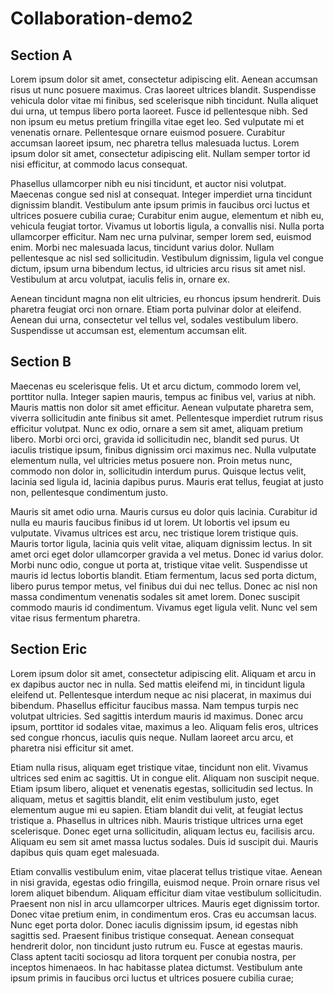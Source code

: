# Collaboration-demo2

## Section A
Lorem ipsum dolor sit amet, consectetur adipiscing elit. Aenean accumsan risus ut nunc posuere maximus. Cras laoreet ultrices blandit. Suspendisse vehicula dolor vitae mi finibus, sed scelerisque nibh tincidunt. Nulla aliquet dui urna, ut tempus libero porta laoreet. Fusce id pellentesque nibh. Sed non ipsum eu metus pretium fringilla vitae eget leo. Sed vulputate mi et venenatis ornare. Pellentesque ornare euismod posuere. Curabitur accumsan laoreet ipsum, nec pharetra tellus malesuada luctus. Lorem ipsum dolor sit amet, consectetur adipiscing elit. Nullam semper tortor id nisi efficitur, at commodo lacus consequat.

Phasellus ullamcorper nibh eu nisi tincidunt, et auctor nisi volutpat. Maecenas congue sed nisl at consequat. Integer imperdiet urna tincidunt dignissim blandit. Vestibulum ante ipsum primis in faucibus orci luctus et ultrices posuere cubilia curae; Curabitur enim augue, elementum et nibh eu, vehicula feugiat tortor. Vivamus ut lobortis ligula, a convallis nisi. Nulla porta ullamcorper efficitur. Nam nec urna pulvinar, semper lorem sed, euismod enim. Morbi nec malesuada lacus, tincidunt varius dolor. Nullam pellentesque ac nisl sed sollicitudin. Vestibulum dignissim, ligula vel congue dictum, ipsum urna bibendum lectus, id ultricies arcu risus sit amet nisl. Vestibulum at arcu volutpat, iaculis felis in, ornare ex.

Aenean tincidunt magna non elit ultricies, eu rhoncus ipsum hendrerit. Duis pharetra feugiat orci non ornare. Etiam porta pulvinar dolor at eleifend. Aenean dui urna, consectetur vel tellus vel, sodales vestibulum libero. Suspendisse ut accumsan est, elementum accumsan elit. 


## Section B
Maecenas eu scelerisque felis. Ut et arcu dictum, commodo lorem vel, porttitor nulla. Integer sapien mauris, tempus ac finibus vel, varius at nibh. Mauris mattis non dolor sit amet efficitur. Aenean vulputate pharetra sem, viverra sollicitudin ante finibus sit amet. Pellentesque imperdiet rutrum risus efficitur volutpat. Nunc ex odio, ornare a sem sit amet, aliquam pretium libero. Morbi orci orci, gravida id sollicitudin nec, blandit sed purus. Ut iaculis tristique ipsum, finibus dignissim orci maximus nec. Nulla vulputate elementum nulla, vel ultricies metus posuere non. Proin metus nunc, commodo non dolor in, sollicitudin interdum purus. Quisque lectus velit, lacinia sed ligula id, lacinia dapibus purus. Mauris erat tellus, feugiat at justo non, pellentesque condimentum justo.

Mauris sit amet odio urna. Mauris cursus eu dolor quis lacinia. Curabitur id nulla eu mauris faucibus finibus id ut lorem. Ut lobortis vel ipsum eu vulputate. Vivamus ultrices est arcu, nec tristique lorem tristique quis. Mauris tortor ligula, lacinia quis velit vitae, aliquam dignissim lectus. In sit amet orci eget dolor ullamcorper gravida a vel metus. Donec id varius dolor. Morbi nunc odio, congue ut porta at, tristique vitae velit. Suspendisse ut mauris id lectus lobortis blandit. Etiam fermentum, lacus sed porta dictum, libero purus tempor metus, vel finibus dui dui nec tellus. Donec ac nisl non massa condimentum venenatis sodales sit amet lorem. Donec suscipit commodo mauris id condimentum. Vivamus eget ligula velit. Nunc vel sem vitae risus fermentum pharetra.

## Section Eric
Lorem ipsum dolor sit amet, consectetur adipiscing elit. Aliquam et arcu in ex dapibus auctor nec in nulla. Sed mattis eleifend mi, in tincidunt ligula eleifend ut. Pellentesque interdum neque ac nisi placerat, in maximus dui bibendum. Phasellus efficitur faucibus massa. Nam tempus turpis nec volutpat ultricies. Sed sagittis interdum mauris id maximus. Donec arcu ipsum, porttitor id sodales vitae, maximus a leo. Aliquam felis eros, ultrices sed congue rhoncus, iaculis quis neque. Nullam laoreet arcu arcu, et pharetra nisi efficitur sit amet.

Etiam nulla risus, aliquam eget tristique vitae, tincidunt non elit. Vivamus ultrices sed enim ac sagittis. Ut in congue elit. Aliquam non suscipit neque. Etiam ipsum libero, aliquet et venenatis egestas, sollicitudin sed lectus. In aliquam, metus et sagittis blandit, elit enim vestibulum justo, eget elementum augue mi eu sapien. Etiam blandit dui velit, at feugiat lectus tristique a. Phasellus in ultrices nibh. Mauris tristique ultrices urna eget scelerisque. Donec eget urna sollicitudin, aliquam lectus eu, facilisis arcu. Aliquam eu sem sit amet massa luctus sodales. Duis id suscipit dui. Mauris dapibus quis quam eget malesuada.

Etiam convallis vestibulum enim, vitae placerat tellus tristique vitae. Aenean in nisi gravida, egestas odio fringilla, euismod neque. Proin ornare risus vel lorem aliquet bibendum. Aliquam efficitur diam vitae vestibulum sollicitudin. Praesent non nisl in arcu ullamcorper ultrices. Mauris eget dignissim tortor. Donec vitae pretium enim, in condimentum eros. Cras eu accumsan lacus. Nunc eget porta dolor. Donec iaculis dignissim ipsum, id egestas nibh sagittis sed. Praesent finibus tristique consequat. Aenean consequat hendrerit dolor, non tincidunt justo rutrum eu. Fusce at egestas mauris. Class aptent taciti sociosqu ad litora torquent per conubia nostra, per inceptos himenaeos. In hac habitasse platea dictumst. Vestibulum ante ipsum primis in faucibus orci luctus et ultrices posuere cubilia curae;

